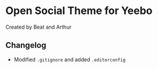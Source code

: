 # Open Social Theme for Yeebo

Created by Beat and Arthur

## Changelog

- Modified `.gitignore` and added `.editorconfig`
